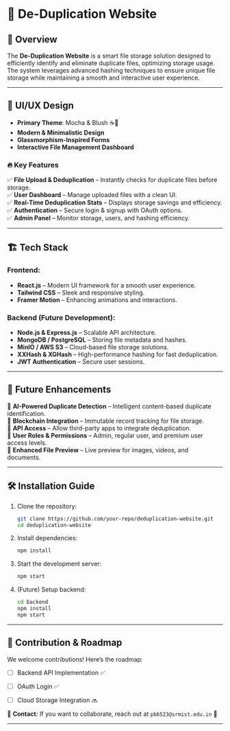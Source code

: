 # 🚀 De-Duplication Website

## 📌 Overview
The **De-Duplication Website** is a smart file storage solution designed to efficiently identify and eliminate duplicate files, optimizing storage usage. The system leverages advanced hashing techniques to ensure unique file storage while maintaining a smooth and interactive user experience.

---

## 🎨 UI/UX Design
- **Primary Theme**: Mocha & Blush ☕🎨
- **Modern & Minimalistic Design**
- **Glassmorphism-Inspired Forms**
- **Interactive File Management Dashboard**

### 🔥 Key Features
✅ **File Upload & Deduplication** – Instantly checks for duplicate files before storage.  
✅ **User Dashboard** – Manage uploaded files with a clean UI.  
✅ **Real-Time Deduplication Stats** – Displays storage savings and efficiency.  
✅ **Authentication** – Secure login & signup with OAuth options.  
✅ **Admin Panel** – Monitor storage, users, and hashing efficiency.  

---

## 🏗️ Tech Stack
### Frontend:
- **React.js** – Modern UI framework for a smooth user experience.
- **Tailwind CSS** – Sleek and responsive styling.
- **Framer Motion** – Enhancing animations and interactions.

### Backend (Future Development):
- **Node.js & Express.js** – Scalable API architecture.
- **MongoDB / PostgreSQL** – Storing file metadata and hashes.
- **MinIO / AWS S3** – Cloud-based file storage solutions.
- **XXHash & XGHash** – High-performance hashing for fast deduplication.
- **JWT Authentication** – Secure user sessions.

---

## 🚀 Future Enhancements
🔹 **AI-Powered Duplicate Detection** – Intelligent content-based duplicate identification.  
🔹 **Blockchain Integration** – Immutable record tracking for file storage.  
🔹 **API Access** – Allow third-party apps to integrate deduplication.  
🔹 **User Roles & Permissions** – Admin, regular user, and premium user access levels.  
🔹 **Enhanced File Preview** – Live preview for images, videos, and documents.  

---

## 🛠️ Installation Guide
1. Clone the repository:
   ```bash
   git clone https://github.com/your-repo/deduplication-website.git
   cd deduplication-website
   ```
2. Install dependencies:
   ```bash
   npm install
   ```
3. Start the development server:
   ```bash
   npm start
   ```
4. (Future) Setup backend:
   ```bash
   cd backend
   npm install
   npm start
   ```

---

## 🎯 Contribution & Roadmap
We welcome contributions! Here’s the roadmap:
- [ ] Backend API Implementation ✅
- [ ] OAuth Login ✅
- [ ] Cloud Storage Integration 🔜


📧 **Contact:** If you want to collaborate, reach out at `pb6523@srmist.edu.in` 🎉

---


